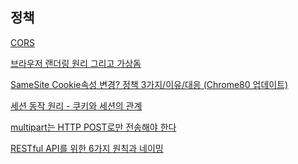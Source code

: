 

## 정책

[CORS](https://ecsimsw.tistory.com/entry/CORS-%EA%B3%B5%EB%B6%80%ED%95%B4%EC%95%BC%EC%A7%80)
<br/>

[브라우저 랜더링 원리 그리고 가상돔](https://blog.naver.com/pjt3591oo/222495673377)
<br/>

[SameSite Cookie속성 변경? 정책 3가지/이유/대응 (Chrome80 업데이트)](https://cherish-it.tistory.com/12?category=1184684)
<br/>

[세션 동작 원리 - 쿠키와 세션의 관계](https://thecodinglog.github.io/web/2020/08/11/what-is-session.html)
<br/>

[multipart는 HTTP POST로만 전송해야 한다](https://blog.outsider.ne.kr/1001)
<br/>

[RESTful API를 위한 6가지 원칙과 네이밍](https://prohannah.tistory.com/156)
<br/>

[]()
<br/>

[]()
<br/>


